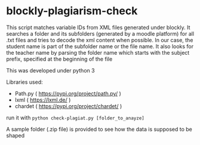 # blockly-plagiarism-check
This script matches variable IDs from XML files generated under blockly. It searches a folder and its subfolders (generated by a moodle platform) for all .txt files and tries to decode the xml content when possible. In our case, the student name is part of the subfolder name or the file name.
It also looks for the teacher name by parsing the folder name which starts with the subject prefix, specified at the beginning of the file

This was developed under python 3

Libraries used:
- Path.py ( https://pypi.org/project/path.py/ )
- lxml ( https://lxml.de/ ) 
- chardet ( https://pypi.org/project/chardet/ )

run it with
`python check-plagiat.py [folder_to_anayze]`

A sample folder (.zip file) is provided to see how the data is supposed to be shaped
